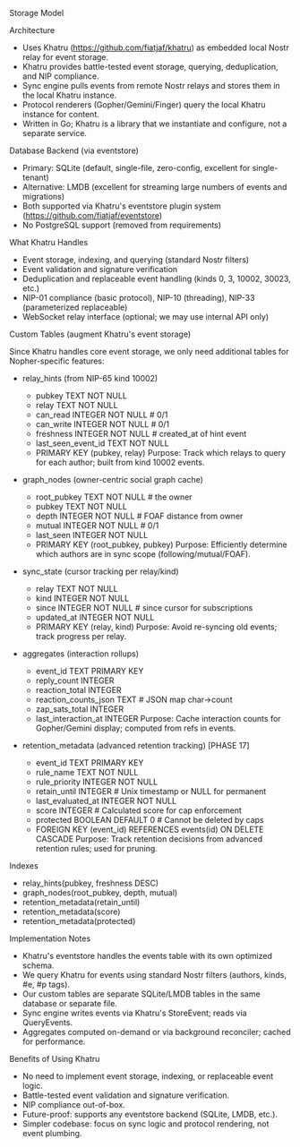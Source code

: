 Storage Model

Architecture
- Uses Khatru (https://github.com/fiatjaf/khatru) as embedded local Nostr relay for event storage.
- Khatru provides battle-tested event storage, querying, deduplication, and NIP compliance.
- Sync engine pulls events from remote Nostr relays and stores them in the local Khatru instance.
- Protocol renderers (Gopher/Gemini/Finger) query the local Khatru instance for content.
- Written in Go; Khatru is a library that we instantiate and configure, not a separate service.

Database Backend (via eventstore)
- Primary: SQLite (default, single-file, zero-config, excellent for single-tenant)
- Alternative: LMDB (excellent for streaming large numbers of events and migrations)
- Both supported via Khatru's eventstore plugin system (https://github.com/fiatjaf/eventstore)
- No PostgreSQL support (removed from requirements)

What Khatru Handles
- Event storage, indexing, and querying (standard Nostr filters)
- Event validation and signature verification
- Deduplication and replaceable event handling (kinds 0, 3, 10002, 30023, etc.)
- NIP-01 compliance (basic protocol), NIP-10 (threading), NIP-33 (parameterized replaceable)
- WebSocket relay interface (optional; we may use internal API only)

Custom Tables (augment Khatru's event storage)

Since Khatru handles core event storage, we only need additional tables for Nopher-specific features:

- relay_hints (from NIP-65 kind 10002)
  - pubkey TEXT NOT NULL
  - relay TEXT NOT NULL
  - can_read INTEGER NOT NULL    # 0/1
  - can_write INTEGER NOT NULL   # 0/1
  - freshness INTEGER NOT NULL   # created_at of hint event
  - last_seen_event_id TEXT NOT NULL
  - PRIMARY KEY (pubkey, relay)
  Purpose: Track which relays to query for each author; built from kind 10002 events.

- graph_nodes (owner-centric social graph cache)
  - root_pubkey TEXT NOT NULL    # the owner
  - pubkey TEXT NOT NULL
  - depth INTEGER NOT NULL       # FOAF distance from owner
  - mutual INTEGER NOT NULL      # 0/1
  - last_seen INTEGER NOT NULL
  - PRIMARY KEY (root_pubkey, pubkey)
  Purpose: Efficiently determine which authors are in sync scope (following/mutual/FOAF).

- sync_state (cursor tracking per relay/kind)
  - relay TEXT NOT NULL
  - kind INTEGER NOT NULL
  - since INTEGER NOT NULL       # since cursor for subscriptions
  - updated_at INTEGER NOT NULL
  - PRIMARY KEY (relay, kind)
  Purpose: Avoid re-syncing old events; track progress per relay.

- aggregates (interaction rollups)
  - event_id TEXT PRIMARY KEY
  - reply_count INTEGER
  - reaction_total INTEGER
  - reaction_counts_json TEXT    # JSON map char->count
  - zap_sats_total INTEGER
  - last_interaction_at INTEGER
  Purpose: Cache interaction counts for Gopher/Gemini display; computed from refs in events.

- retention_metadata (advanced retention tracking) [PHASE 17]
  - event_id TEXT PRIMARY KEY
  - rule_name TEXT NOT NULL
  - rule_priority INTEGER NOT NULL
  - retain_until INTEGER           # Unix timestamp or NULL for permanent
  - last_evaluated_at INTEGER NOT NULL
  - score INTEGER                  # Calculated score for cap enforcement
  - protected BOOLEAN DEFAULT 0    # Cannot be deleted by caps
  - FOREIGN KEY (event_id) REFERENCES events(id) ON DELETE CASCADE
  Purpose: Track retention decisions from advanced retention rules; used for pruning.

Indexes
- relay_hints(pubkey, freshness DESC)
- graph_nodes(root_pubkey, depth, mutual)
- retention_metadata(retain_until)
- retention_metadata(score)
- retention_metadata(protected)

Implementation Notes
- Khatru's eventstore handles the events table with its own optimized schema.
- We query Khatru for events using standard Nostr filters (authors, kinds, #e, #p tags).
- Our custom tables are separate SQLite/LMDB tables in the same database or separate file.
- Sync engine writes events via Khatru's StoreEvent; reads via QueryEvents.
- Aggregates computed on-demand or via background reconciler; cached for performance.

Benefits of Using Khatru
- No need to implement event storage, indexing, or replaceable event logic.
- Battle-tested event validation and signature verification.
- NIP compliance out-of-box.
- Future-proof: supports any eventstore backend (SQLite, LMDB, etc.).
- Simpler codebase: focus on sync logic and protocol rendering, not event plumbing.
